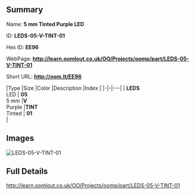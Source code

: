 

## Summary
 
Name: __5 mm Tinted Purple LED__

ID: __LEDS-05-V-TINT-01__

Hex ID: __EE96__

WebPage: __http://learn.oomlout.co.uk/OO/Projects/oomp/part/LEDS-05-V-TINT-01__

Short URL: __http://oom.lt/EE96__


|Type   |Size   |Color   |Description   |Index   |
|-|-|---|
| __LEDS__ <br>LED  | __05__<br>5 mm   |__V__<br>Purple    |__TINT__<br>Tinted    | __01__<br>  |


## Images
![LEDS-05-V-TINT-01](http://oomlout.com/oomp-gen/parts/LEDS-05-V-TINT-01/LEDS-05-V-TINT-01_420.jpg)

## Full Details

 http://learn.oomlout.co.uk/OO/Projects/oomp/part/LEDS-05-V-TINT-01

